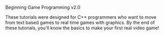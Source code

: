 Beginning Game Programming v2.0

These tutorials were designed for C++ programmers who want to move from text based games to real time games with graphics. By the end of these tutorials, you'll know the basics to make your first real video game!
